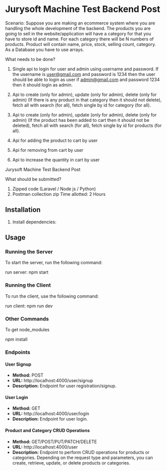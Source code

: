 # Jurysoft Machine Test Backend Post

Scenario:
Suppose you are making an ecommerce system where you are
handling the whole development of the backend. The products
you are going to sell in the website/application will have a
category for that you have to store id and name. For each
category there will be N numbers of products. Product will contain
name, price, stock, selling count, category. As a Database you
have to use arrays.

What needs to be done?
1. Single api to login for user and admin using username and
password. If the username is user@gmail.com and
password is 1234 then the user should be able to login as
user if admin@gmail.com and password 1234 then it should
login as admin.
2. Api to create (only for admin), update (only for admin),
delete (only for admin) (If there is any product in that
category then it should not delete), fetch all with search
(for all), fetch single by id for category (for all).
3. Api to create (only for admin), update (only for admin),
delete (only for admin) (If the product has been added to
cart then it should not be deleted), fetch all with search
(for all), fetch single by id for products (for all).
4. Api for adding the product to cart by user
5. Api for removing from cart by user

6. Api to increase the quantity in cart by user

Jurysoft Machine Test Backend Post

What should be submitted?
1. Zipped code (Laravel / Node js / Python)
2. Postman collection zip
Time allotted: 2 Hours

## Installation

1. Install dependencies:


## Usage

### Running the Server

To start the server, run the following command:

run server: npm start

### Running the Client

To run the client, use the following command:

run client: npm run dev

### Other Commands

To get node_modules

npm install

### Endpoints

#### User Signup
- **Method:** POST
- **URL:** http://localhost:4000/user/signup
- **Description:** Endpoint for user registration/signup.

#### User Login
- **Method:** GET
- **URL:** http://localhost:4000/user/login
- **Description:** Endpoint for user login.

#### Product and Category CRUD Operations
- **Method:** GET/POST/PUT/PATCH/DELETE
- **URL:** http://localhost:4000/user
- **Description:** Endpoint to perform CRUD operations for products or categories. Depending on the request type and parameters, you can create, retrieve, update, or delete products or categories.

